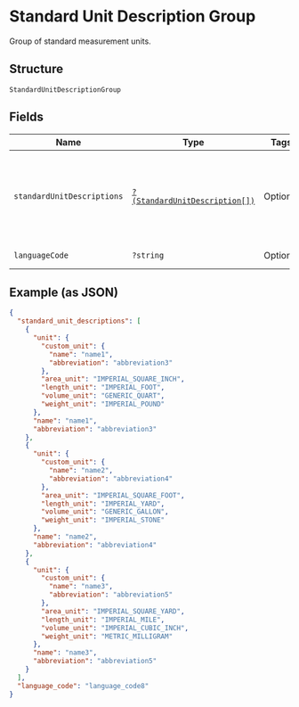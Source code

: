 
# Standard Unit Description Group

Group of standard measurement units.

## Structure

`StandardUnitDescriptionGroup`

## Fields

| Name | Type | Tags | Description | Getter | Setter |
|  --- | --- | --- | --- | --- | --- |
| `standardUnitDescriptions` | [`?(StandardUnitDescription[])`](../../doc/models/standard-unit-description.md) | Optional | List of standard (non-custom) measurement units in this description group. | getStandardUnitDescriptions(): ?array | setStandardUnitDescriptions(?array standardUnitDescriptions): void |
| `languageCode` | `?string` | Optional | IETF language tag. | getLanguageCode(): ?string | setLanguageCode(?string languageCode): void |

## Example (as JSON)

```json
{
  "standard_unit_descriptions": [
    {
      "unit": {
        "custom_unit": {
          "name": "name1",
          "abbreviation": "abbreviation3"
        },
        "area_unit": "IMPERIAL_SQUARE_INCH",
        "length_unit": "IMPERIAL_FOOT",
        "volume_unit": "GENERIC_QUART",
        "weight_unit": "IMPERIAL_POUND"
      },
      "name": "name1",
      "abbreviation": "abbreviation3"
    },
    {
      "unit": {
        "custom_unit": {
          "name": "name2",
          "abbreviation": "abbreviation4"
        },
        "area_unit": "IMPERIAL_SQUARE_FOOT",
        "length_unit": "IMPERIAL_YARD",
        "volume_unit": "GENERIC_GALLON",
        "weight_unit": "IMPERIAL_STONE"
      },
      "name": "name2",
      "abbreviation": "abbreviation4"
    },
    {
      "unit": {
        "custom_unit": {
          "name": "name3",
          "abbreviation": "abbreviation5"
        },
        "area_unit": "IMPERIAL_SQUARE_YARD",
        "length_unit": "IMPERIAL_MILE",
        "volume_unit": "IMPERIAL_CUBIC_INCH",
        "weight_unit": "METRIC_MILLIGRAM"
      },
      "name": "name3",
      "abbreviation": "abbreviation5"
    }
  ],
  "language_code": "language_code8"
}
```

